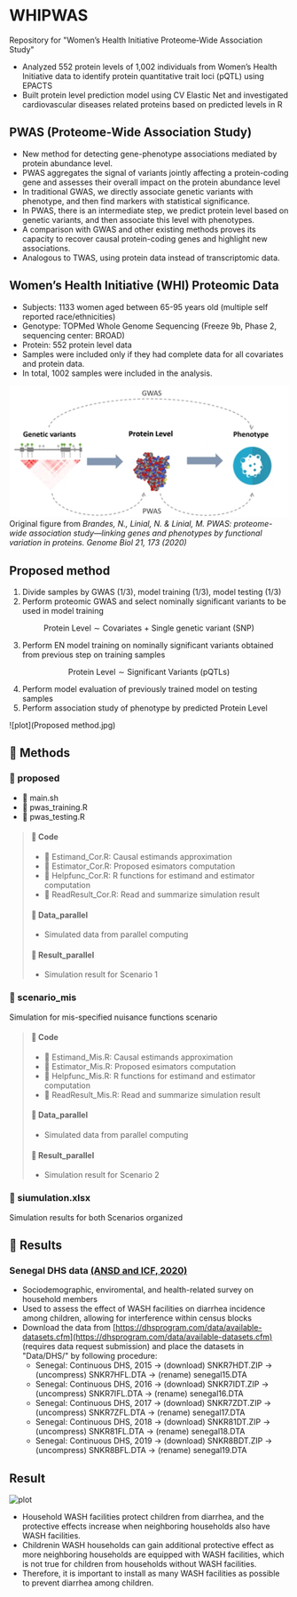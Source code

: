 # WHIPWAS
 Repository for "Women’s Health Initiative Proteome‑Wide Association Study"

- Analyzed 552 protein levels of 1,002 individuals from Women’s Health Initiative data to identify protein quantitative trait loci (pQTL) using EPACTS
- Built protein level prediction model using CV Elastic Net and investigated cardiovascular diseases related proteins based on predicted levels in R

## PWAS (Proteome-Wide Association Study)
- New method for detecting gene-phenotype associations mediated by protein abundance level.
- PWAS aggregates the signal of variants jointly affecting a protein-coding gene and assesses their overall impact on the protein abundance level
- In traditional GWAS, we directly associate genetic variants with phenotype, and then find markers with statistical significance.
- In PWAS, there is an intermediate step, we predict protein level based on genetic variants, and then associate this level with phenotypes.
- A comparison with GWAS and other existing methods proves its capacity to recover causal protein-coding genes and highlight new associations.
- Analogous to TWAS, using protein data instead of transcriptomic data.


## Women’s Health Initiative (WHI) Proteomic Data
- Subjects: 1133 women aged between 65-95 years old (multiple self reported race/ethnicities) 
- Genotype: TOPMed Whole Genome Sequencing (Freeze 9b, Phase 2, sequencing center: BROAD)
- Protein: 552 protein level data
- Samples were included only if they had complete data for all covariates and protein data. 
- In total, 1002 samples were included in the analysis. 

![plot](PWAS.png)
Original figure from *Brandes, N., Linial, N. & Linial, M. PWAS: proteome-wide association study—linking genes and phenotypes by functional variation in proteins. Genome Biol 21, 173 (2020)*

## Proposed method
1. Divide samples by GWAS (1/3), model training (1/3), model testing (1/3)
2. Perform proteomic GWAS and select nominally significant variants to be used in model training 

$$\text{Protein Level} \sim \text{Covariates + Single genetic variant (SNP) }$$

3. Perform EN model training on nominally significant variants obtained from previous step on training samples

$$\text{Protein Level} \sim \text{Significant Variants (pQTLs)}$$

4. Perform model evaluation of previously trained model on testing samples
5. Perform association study of phenotype by predicted Protein Level

![plot](Proposed method.jpg)

## :file_folder: Methods

### :file_folder: proposed





- :page_facing_up: main.sh
- :page_facing_up: pwas_training.R
- :page_facing_up: pwas_testing.R


> #### :file_folder: Code
> - :page_facing_up: Estimand_Cor.R: Causal estimands approximation
> - :page_facing_up: Estimator_Cor.R: Proposed esimators computation
> - :page_facing_up: Helpfunc_Cor.R: R functions for estimand and estimator computation
> - :page_facing_up: ReadResult_Cor.R: Read and summarize simulation result
> 
> #### :file_folder: Data_parallel
> - Simulated data from parallel computing
> 
> #### :file_folder: Result_parallel
> - Simulation result for Scenario 1

### :file_folder: scenario_mis
Simulation for mis-specified nuisance functions scenario

> #### :file_folder: Code
> - :page_facing_up: Estimand_Mis.R: Causal estimands approximation
> - :page_facing_up: Estimator_Mis.R: Proposed esimators computation
> - :page_facing_up: Helpfunc_Mis.R: R functions for estimand and estimator computation
> - :page_facing_up: ReadResult_Mis.R: Read and summarize simulation result
> 
> #### :file_folder: Data_parallel
> - Simulated data from parallel computing
> 
> #### :file_folder: Result_parallel
> - Simulation result for Scenario 2

### :page_facing_up: siumulation.xlsx
Simulation results for both Scenarios organized

## :file_folder: Results

### Senegal DHS data [(ANSD and ICF, 2020)](https://www.dhsprogram.com/pubs/pdf/FR368/FR368.pdf)
- Sociodemographic, enviromental, and health-related survey on household members 
- Used to assess the effect of WASH facilities on diarrhea incidence among children, allowing for interference within census blocks
- Download the data from [https://dhsprogram.com/data/available-datasets.cfm](https://dhsprogram.com/data/available-datasets.cfm) 
(requires data request submission) and place the datasets in "Data/DHS/" by following procedure:
  - Senegal: Continuous DHS, 2015 -> (download) SNKR7HDT.ZIP -> (uncompress) SNKR7HFL.DTA -> (rename) senegal15.DTA
  - Senegal: Continuous DHS, 2016 -> (download) SNKR7IDT.ZIP -> (uncompress) SNKR7IFL.DTA -> (rename) senegal16.DTA
  - Senegal: Continuous DHS, 2017 -> (download) SNKR7ZDT.ZIP -> (uncompress) SNKR7ZFL.DTA -> (rename) senegal17.DTA
  - Senegal: Continuous DHS, 2018 -> (download) SNKR81DT.ZIP -> (uncompress) SNKR81FL.DTA -> (rename) senegal18.DTA
  - Senegal: Continuous DHS, 2019 -> (download) SNKR8BDT.ZIP -> (uncompress) SNKR8BFL.DTA -> (rename) senegal19.DTA


## Result

![plot](Data/DHS/95CIs.jpg)

- Household WASH facilities protect children from diarrhea, and the protective effects increase when neighboring households also have WASH facilities. 
- Childrenin WASH households can gain additional protective effect as more neighboring households are equipped with WASH facilities, which is not true for children from households without WASH facilities. 
- Therefore, it is important to install as many WASH facilities as possible
to prevent diarrhea among children.
